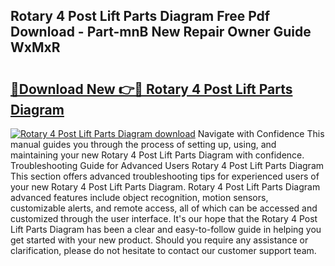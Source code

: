 ## Rotary 4 Post Lift Parts Diagram Free Pdf Download - Part-mnB New Repair Owner Guide WxMxR

# <h2><a href="http://dfs1rii.blite.top/?on=Rotary+4+Post+Lift+Parts+Diagram">🔗Download New 👉🔴 Rotary 4 Post Lift Parts Diagram</a></h2>

[![Rotary 4 Post Lift Parts Diagram download](https://i.imgur.com/lujVjoI.png)](http://dfs1rii.blite.top/?on=Rotary+4+Post+Lift+Parts+Diagram)
Navigate with Confidence This manual guides you through the process of setting up, using, and maintaining your new Rotary 4 Post Lift Parts Diagram with confidence. Troubleshooting Guide for Advanced Users Rotary 4 Post Lift Parts Diagram This section offers advanced troubleshooting tips for experienced users of your new Rotary 4 Post Lift Parts Diagram. Rotary 4 Post Lift Parts Diagram advanced features include object recognition, motion sensors, customizable alerts, and remote access, all of which can be accessed and customized through the user interface. It's our hope that the Rotary 4 Post Lift Parts Diagram has been a clear and easy-to-follow guide in helping you get started with your new product. Should you require any assistance or clarification, please do not hesitate to contact our customer support team.
